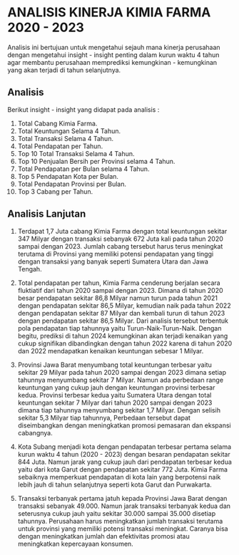 # ANALISIS KINERJA KIMIA FARMA 2020 - 2023

Analisis ini bertujuan untuk mengetahui sejauh mana kinerja perusahaan dengan mengetahui insight - insight penting dalam kurun waktu 4 tahun agar membantu perusahaan memprediksi kemungkinan - kemungkinan yang akan terjadi di tahun selanjutnya.


## Analisis
Berikut insight - insight yang didapat pada analisis :

1. Total Cabang Kimia Farma.
2. Total Keuntungan Selama 4 Tahun.
3. Total Transaksi Selama 4 Tahun.
4. Total Pendapatan per Tahun.
5. Top 10 Total Transaksi Selama 4 Tahun.
6. Top 10 Penjualan Bersih per Provinsi selama 4 Tahun.
7. Total Pendapatan per Bulan selama 4 Tahun.
8. Top 5 Pendapatan Kota per Bulan.
9. Total Pendapatan Provinsi per Bulan. 
10. Top 3 Cabang per Tahun.

## Analisis Lanjutan
1. Terdapat 1,7 Juta cabang Kimia Farma dengan total keuntungan sekitar 347 Milyar dengan transaksi sebanyak 672 Juta kali pada tahun 2020 sampai dengan 2023. Jumlah cabang tersebut harus terus meningkat terutama di Provinsi yang memiliki potensi pendapatan yang tinggi dengan transaksi yang banyak seperti Sumatera Utara dan Jawa Tengah.

2. Total pendapatan per tahun, Kimia Farma cenderung berjalan secara fluktiatif dari tahun 2020 sampai dengan 2023. Dimana di tahun 2020 besar pendapatan sekitar 86,8 Milyar namun turun pada tahun 2021 dengan pendapatan sekitar 86,5 Milyar, kemudian naik pada tahun 2022 dengan pendapatan sekitar 87 Milyar dan kembali turun di tahun 2023 dengan pendapatan sekitar 86,5 Milyar. Dari analisis tersebut terbentuk pola pendapatan tiap tahunnya yaitu Turun-Naik-Turun-Naik. Dengan begitu, prediksi di tahun 2024 kemungkinan akan terjadi kenaikan yang cukup signifikan dibandingkan dengan tahun 2022 karena di tahun 2020 dan 2022 mendapatkan kenaikan keuntungan sebesar 1 Milyar.

3. Provinsi Jawa Barat menyumbang total keuntungan terbesar yaitu sekitar 29 Milyar pada tahun 2020 sampai dengan 2023 dimana setiap tahunnya menyumbang sekitar 7 Milyar. Namun ada perbedaan range keuntungan yang cukup jauh dengan keuntungan provinsi terbesar kedua. Provinsi terbesar kedua yaitu Sumatera Utara dengan total keuntungan sekitar 7 Milyar dari tahun 2020 sampai dengan 2023 dimana tiap tahunnya menyumbang sekitar 1,7 Milyar. Dengan selisih sekitar 5,3 Milyar tiap tahunnya, Perbedaan tersebut dapat diseimbangkan dengan meningkatkan promosi pemasaran dan ekspansi cabangnya.

4. Kota Subang menjadi kota dengan pendapatan terbesar pertama selama kurun waktu 4 tahun (2020 - 2023) dengan besaran pendapatan sekitar 844 Juta. Namun jarak yang cukup jauh dari pendapatan terbesar kedua yaitu dari kota Garut dengan pendapatan sekitar 772 Juta. Kimia Farma sebaiknya memperkuat pendapatan di kota lain yang berpotensi naik lebih jauh di tahun selanjutnya seperti kota Garut dan Purwakarta.

5. Transaksi terbanyak pertama jatuh kepada Provinsi Jawa Barat dengan transaksi sebanyak 49.000. Namun jarak transaksi terbanyak kedua dan seterusnya cukup jauh yaitu sekitar 30.000 sampai 35.000 disetiap tahunnya. Perusahaan harus meningkatkan jumlah transaksi terutama untuk provinsi yang memiliki potensi transaksi meningkat. Caranya bisa dengan meningkatkan jumlah dan efektivitas promosi atau meningkatkan kepercayaan konsumen.